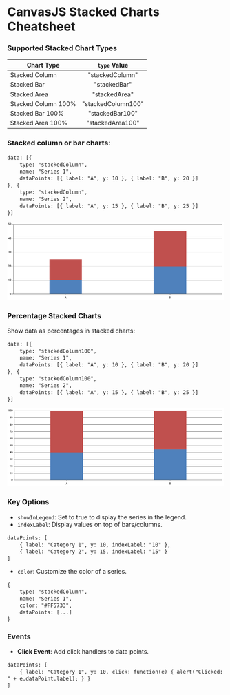 # CanvasJS Stacked Charts Cheatsheet
### Supported Stacked Chart Types

| Chart Type          | `type` Value       |
| ------------------- |:------------------:|
| Stacked Column      | "stackedColumn"    |
| Stacked Bar         | "stackedBar"       |
| Stacked Area        | "stackedArea"      |
| Stacked Column 100% | "stackedColumn100" |
| Stacked Bar 100%    | "stackedBar100"    |
| Stacked Area 100%   | "stackedArea100"   |

### Stacked column or bar charts:
```
data: [{
    type: "stackedColumn",
    name: "Series 1",
    dataPoints: [{ label: "A", y: 10 }, { label: "B", y: 20 }]
}, {
    type: "stackedColumn",
    name: "Series 2",
    dataPoints: [{ label: "A", y: 15 }, { label: "B", y: 25 }]
}]
```
![stacked-column-chart](stacked-column-chart.png)

### Percentage Stacked Charts
Show data as percentages in stacked charts:
```
data: [{
    type: "stackedColumn100",
    name: "Series 1",
    dataPoints: [{ label: "A", y: 10 }, { label: "B", y: 20 }]
}, {
    type: "stackedColumn100",
    name: "Series 2",
    dataPoints: [{ label: "A", y: 15 }, { label: "B", y: 25 }]
}]
```
![stacked-column-100-chart](stacked-column-100-chart.png)

### Key Options
- `showInLegend`: Set to true to display the series in the legend.
- `indexLabel`: Display values on top of bars/columns.
```
dataPoints: [
    { label: "Category 1", y: 10, indexLabel: "10" },
    { label: "Category 2", y: 15, indexLabel: "15" }
]
```
- `color`: Customize the color of a series.
```
{
    type: "stackedColumn",
    name: "Series 1",
    color: "#FF5733",
    dataPoints: [...]
}
```

### Events
- **Click Event**: Add click handlers to data points.
```
dataPoints: [
    { label: "Category 1", y: 10, click: function(e) { alert("Clicked: " + e.dataPoint.label); } }
]
```